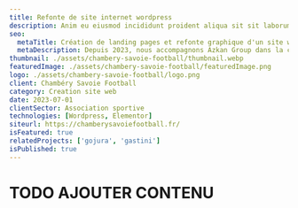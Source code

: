 ```yaml
---
title: Refonte de site internet wordpress
description: Anim eu eiusmod incididunt proident aliqua sit sit laborum. Adipisicing ullamco do fugiat duis reprehenderit deserunt eiusmod quis aliquip elit pariatur.
seo:
  metaTitle: Création de landing pages et refonte graphique d'un site wordpress | Digit Alp
  metaDescription: Depuis 2023, nous accompagnons Azkan Group dans la création de webdesign pour différentes pages clés du site ainsi que pour plusieurs landings pages utilisées dans leurs campagnes d'acquisition.
thumbnail: ./assets/chambery-savoie-football/thumbnail.webp
featuredImage: ./assets/chambery-savoie-football/featuredImage.png
logo: ./assets/chambery-savoie-football/logo.png
client: Chambéry Savoie Football
category: Creation site web
date: 2023-07-01
clientSector: Association sportive
technologies: [Wordpress, Elementor]
siteurl: https://chamberysavoiefootball.fr/
isFeatured: true
relatedProjects: ['gojura', 'gastini']
isPublished: true
---
```


# TODO AJOUTER CONTENU
